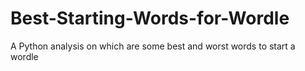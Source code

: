 # Best-Starting-Words-for-Wordle
A Python analysis on which are some best and worst words to start a wordle 
